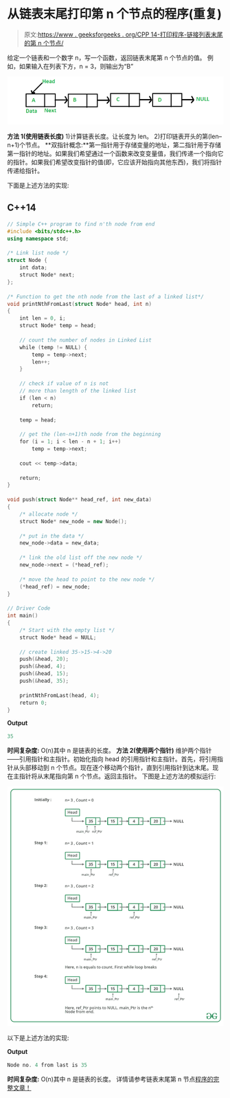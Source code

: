 # 从链表末尾打印第 n 个节点的程序(重复)

> 原文:[https://www . geeksforgeeks . org/CPP 14-打印程序-链接列表末尾的第 n 个节点/](https://www.geeksforgeeks.org/cpp14-program-for-printing-nth-node-from-the-end-of-a-linked-list/)

给定一个链表和一个数字 n，写一个函数，返回链表末尾第 n 个节点的值。
例如，如果输入在列表下方，n = 3，则输出为“B”

[![linkedlist](img/d97a233bf3c89e80c46e6a3193e851d6.png)](https://media.geeksforgeeks.org/wp-content/cdn-uploads/gq/2013/03/Linkedlist.png)

**方法 1(使用链表长度)**
1)计算链表长度。让长度为 len。
2)打印链表开头的第(len–n+1)个节点。
**双指针概念:**第一指针用于存储变量的地址，第二指针用于存储第一指针的地址。如果我们希望通过一个函数来改变变量值，我们传递一个指向它的指针。如果我们希望改变指针的值(即，它应该开始指向其他东西)，我们将指针传递给指针。

下面是上述方法的实现:

## C++14

```cpp
// Simple C++ program to find n'th node from end
#include <bits/stdc++.h>
using namespace std;

/* Link list node */
struct Node {
    int data;
    struct Node* next;
};

/* Function to get the nth node from the last of a linked list*/
void printNthFromLast(struct Node* head, int n)
{
    int len = 0, i;
    struct Node* temp = head;

    // count the number of nodes in Linked List
    while (temp != NULL) {
        temp = temp->next;
        len++;
    }

    // check if value of n is not
    // more than length of the linked list
    if (len < n)
        return;

    temp = head;

    // get the (len-n+1)th node from the beginning
    for (i = 1; i < len - n + 1; i++)
        temp = temp->next;

    cout << temp->data;

    return;
}

void push(struct Node** head_ref, int new_data)
{
    /* allocate node */
    struct Node* new_node = new Node();

    /* put in the data */
    new_node->data = new_data;

    /* link the old list off the new node */
    new_node->next = (*head_ref);

    /* move the head to point to the new node */
    (*head_ref) = new_node;
}

// Driver Code
int main()
{
    /* Start with the empty list */
    struct Node* head = NULL;

    // create linked 35->15->4->20
    push(&head, 20);
    push(&head, 4);
    push(&head, 15);
    push(&head, 35);

    printNthFromLast(head, 4);
    return 0;
}
```

**Output**

```cpp
35
```

**时间复杂度:** O(n)其中 n 是链表的长度。
**方法 2(使用两个指针)**
维护两个指针——引用指针和主指针。初始化指向 head 的引用指针和主指针。首先，将引用指针从头部移动到 n 个节点。现在逐个移动两个指针，直到引用指针到达末尾。现在主指针将从末尾指向第 n 个节点。返回主指针。
下图是上述方法的模拟运行:

![](img/a7e7b659e3e37b820d0b357869203bd0.png)

以下是上述方法的实现:

**Output**

```cpp
Node no. 4 from last is 35 
```

**时间复杂度:** O(n)其中 n 是链表的长度。
详情请参考链表末尾第 n 节点[程序的完整文章！](https://www.geeksforgeeks.org/nth-node-from-the-end-of-a-linked-list/)